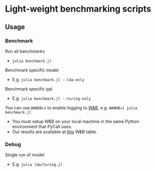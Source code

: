 # Light-weight benchmarking scripts

## Usage

### Benchmark

Run all benchmarks
- `julia benchmark.jl`

Benchmark specific model
- E.g. `julia benchmark.jl --lda-only`

Benchmark specific ppl
- E.g. `julia benchmark.jl --turing-only`

You can use `WANDB=1` to enable logging to [W&B](https://app.wandb.ai/), e.g. `WANDB=1 julia benchmark.jl`
- You must setup W&B on your local machine in the same Python environment that PyCall uses.
- Our results are available at [this](https://app.wandb.ai/xukai92/turing-benchmark/table) W&B table.

### Debug

Single run of model
- E.g. `julia lda/turing.jl`
